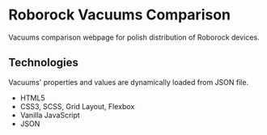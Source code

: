 # Roborock Vacuums Comparison
Vacuums comparison webpage for polish distribution of Roborock devices.


## Technologies
Vacuums' properties and values are dynamically loaded from JSON file.
* HTML5
* CSS3, SCSS, Grid Layout, Flexbox
* Vanilla JavaScript
* JSON
